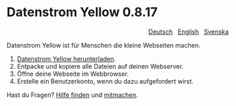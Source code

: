 # Datenstrom Yellow 0.8.17

<p align="right" role="navigation">
&nbsp; <a href="README-de.md">Deutsch</a>
&nbsp; <a href="README.md">English</a>
&nbsp; <a href="README-sv.md">Svenska</a>
</p>

Datenstrom Yellow ist für Menschen die kleine Webseiten machen.

1. [Datenstrom Yellow herunterladen](https://github.com/datenstrom/yellow/archive/master.zip).
2. Entpacke und kopiere alle Dateien auf deinen Webserver.
3. Öffne deine Webseite im Webbrowser.
4. Erstelle ein Benutzerkonto, wenn du dazu aufgefordert wirst.

Hast du Fragen? [Hilfe finden](https://datenstrom.se/de/yellow/help/) und [mitmachen](https://datenstrom.se/de/yellow/help/contributing-guidelines).
